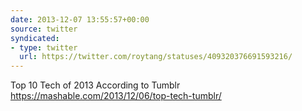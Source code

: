 ```yaml
---
date: 2013-12-07 13:55:57+00:00
source: twitter
syndicated:
- type: twitter
  url: https://twitter.com/roytang/statuses/409320376691593216/
---
```


Top 10 Tech of 2013 According to Tumblr https://mashable.com/2013/12/06/top-tech-tumblr/